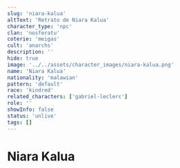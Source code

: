 ```yaml
---
slug: 'niara-kalua'
altText: 'Retrato de Niara Kalua'
character_type: 'npc'
clan: 'nosferatu'
coterie: 'meigas'
cult: 'anarchs'
description: ''
hide: true
image: '../../assets/character_images/niara-kalua.png'
name: 'Niara Kalua'
nationality: 'malawian'
pattern: 'default'
race: 'kindred'
related_characters: ['gabriel-leclerc']
role: ''
showInfo: false
status: 'unlive'
tags: []
---
```


# Niara Kalua
